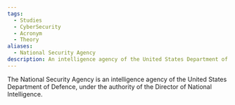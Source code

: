 ```yaml
---
tags:
  - Studies
  - CyberSecurity
  - Acronym
  - Theory
aliases:
  - National Security Agency
description: An intelligence agency of the United States Department of Defence.
---
```

The National Security Agency is an intelligence agency of the United States Department of Defence, under the authority of the Director of National Intelligence.